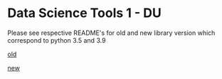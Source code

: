 # Data Science Tools 1 - DU

Please see respective README's for old and new library version which correspond to python 3.5 and 3.9

[old](dst_old_ver_py_libs/README.md)

[new](dst_new_ver_py_libs/README.md)
